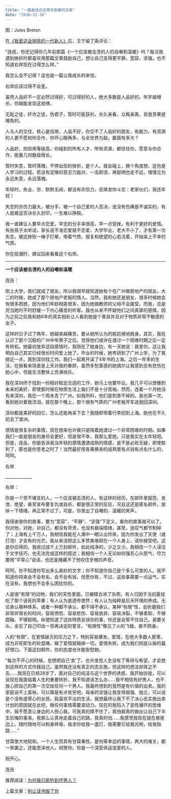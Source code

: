 ```yaml
---
title: "一篇最适合在寒冬取暖的文章"
date: "2016-12-16"
---
```


图：Jules Breton

在[《我爱这会排除的一代新人》](http://mp.weixin.qq.com/s?__biz=MjM5NDU0Mjk2MQ==&mid=2651622595&idx=1&sn=2c9c1d0e24bd91acac30c320dda60729&chksm=bd7e08dd8a0981cb5c2cd3db0baaedba3f17998ce306b8bd301f6efa15e33057385f8d3bd5e6&scene=21#wechat_redirect)后，王宁留了条评论：

“连叔，你还记得你几年前那篇《一个应该被击溃的人的自嘲和温暖》吗？每当我遇到挫折时都喜欢用那篇文章鼓励自己，想让自己变得更平静，宽容，坚强。也不知道右岸现在过得怎么样。”

我怎么会不记得？这也是一篇让我成长的来信。

右岸应该过得不会差。

虽然人品好不一定必然过得好，可过得好的人，绝大多数是人品好的。年岁越增长，你越能发现这规律。

无耻之徒，奸诈之徒，伪君子，暂时可能获利，长久来看，众叛亲离，自食苦果是难免的。

人与人的交往，核心是信用，人品不好，你交不了人品好的朋友，有能力、有资源的人更不愿和你合作，你坏心眼再多，与全世界为敌，赢面有多大？

人品好，则信用等级高，你碰到的所有人才、所有资源，都信任你，愿意与你合作，能量几何数级增长。

暂时失意，暂时落魄，不停出现的挫折，是个人，就会碰上，换个角度想，这也是人学习的过程，若没有足够的意志力面对，一击即溃，再聪明也走不远，慢慢沦为永远失意，永远落魄。

年轻时，失业、穷、默默无闻，都没有杀伤力，反焕发你斗志：老家伙们，我还年轻！  

失恋的杀伤力最大，被分手，被一个自己爱的人否决，说没有伤痛是不诚实的，有人就被这否决长久封印，一生难以挣脱。

我一直建议人要早点恋爱，早恋的分手率很高，早一点受挫，有利于更好的爱情。有些孩子太听话，家长说不准恋爱就不恋爱，大学毕业，老大不小了，才有第一次失恋，被这挫败一棒子打晕，带着气愤、报复和绝望的心态活着，开始染上不幸的气质。

你在低潮时，建议回来看看这个右岸。

* * *

**一个应该被击溃的人的自嘲和温暖**

连岳：

刚上大学，我们就成了朋友。所以我很早就知道她有个在广州做房地产的朋友。大二的时候，她成了那个房地产老板的情人。当然，我和她还是朋友，很多时候她会有很多困惑，因为他们年龄相差很多，因为她做教师的父母不会接受。而我，总是充当她时不时舒缓一下内心痛苦的听客。我也从来不怀疑他们之间真挚的感情，因为之前之后我和她6年的真实相处让人看到她是个善良并且对于物质非常不敏感的女子。

这样的日子过了两年，她越来越痛苦，要从她所认为的尴尬境地脱身。其实，我在认识了那个沉稳的广州中年男子之后，觉得他们或许在渡过一个困难时期之后一定有转机。她最初放弃这段感情时，我陪在了她身边，有一天她说：我爱你。这让我明白自己其实已经很长时间爱上她了。毕业的时候，她考研到了广州上学，为了离她近一点，我到深圳找工作。我们一起离开读了4年书的上海。之后一年多的生活，在我看来简直是上天对我的眷顾，虽然多愁善感的她偶尔让我感到总有悲伤在她心中，但是生活整体上充满快乐。

我在深圳终于找到一份相对稳定合适的工作，她马上也要毕业。我几乎可以想像到未来的美好，即使那时候在物质生活上我们不是十分宽裕。然而，连着一个月她没有来深圳，我在一个周末去了广州。如我所料，他们是割舍不掉的。我也第一次，看到她对着我流泪。就在那个晚上，那个很有气质的广州老板开车送我回深圳。

深圳都是美好的回忆，怎么还能再呆下去？我随即带着行李回到上海。她也在不久前去了澳洲。

感情是很复杂的事情，现在想来也许我只是陪着她渡过一个非常困难的时期。如果我们一直是朋友的身份会更好，但是很不幸，我那么爱她，只是我实在太年轻吧。但是，连岳，你能告诉我当年轻的感情遭遇成熟的情感，是不是必败无疑，即使胜利了，那也是你苍老之时了！当然最好用青春换来的成熟里有点钱有点名什么的，呵呵。

右岸

\_\_\_\_\_\_\_\_\_\_\_\_\_

右岸：

你是一个苦不堪言的人，一个应该被击溃的人，有这样的经历，在邮件里报怨、发泄、绝望，甚至宣布要复仇或自杀，都是很正常的反应，况且这还是匿名邮件，放纵一下情绪，再正常不过了。可是，你发出了自嘲的、温暖的笑声。

我得谢谢你的故事，要为“宽容”、“平静”、“坚强”下定义，看你的故事就可以了。你对他，对她，对自己，都没有苛责，也没有极端情绪，甚至，连叹气都节制掉了；上海有上千万人，我相信我能在人潮中一眼认出你来，因为你发出了天使（或灯泡）才会有的光芒。我从来没把这么多赞美堆砌在一个人身上，请你接受吧，这是你应得的。我收过成千上万封邮件，如此纯净的，少之又少。我相信一个人浸淫于文字技巧，也无法完成这样的叙述；我相信一个人无论如何强忍心头怒气，尽力要用“平常心”说话，也还是掩藏不了他咬住牙根的声音。

呵呵。你不知道你写出多么美妙的文字；你不知道你自己是个多么可爱的人。我不知道你将来会不会有名，会不会有钱，但愿你有，不过，这些事需要一点运气，实在没有，我想也不会多么困扰你的。

人是很“有限”的动物，我们的天性里面，已被糅合进了杂质。有人归因于当初夏娃吃了那个该死的苹果；有人认为是遗传使然；有人认为纯粹是后天环境的养成。无论承认哪种体系，或者一种都不承认，都不得不承认，某种“有限”性，会折磨我们非常非常长的时间，容易愤怒、容易悲伤、容易放弃、容易决裂，不够柔软、不够圆融、不够聪明。纵使知道了这些特质会误你的事，你还是会管不住自己，紧要关头，全忘了自己叩齿一百再决定的誓言，“有限性”像见了火的飞蛾，奋不顾身。

人的“有限”，在爱情破灭的压力之下，特别容易爆发。爱情，在绝大多数人那里，成为非死即生的轮盘赌，输了爱情就输掉一切。爱情失败，成为我们彻底认输的最好借口。下面这封邮件，你的态度也许能安慰她。

“每次不开心的时候，总想把自己‘卖’了。也许发觉人生没有了等待与希望，才会想到这样的方式作践自己。虽然我还没有真正的去实施，但这样的想法却挥之不去……我现在已经28岁了，面对自己的纯洁与这个世界的诱惑，我开始彷徨，可以说现在我面临着人生的重要转折，我不知道该怎么办……我不相信有好男人，也不放心把自己的第一次交给任何一个男人。我最终想到的竟然是有价值的出卖。我的家庭谈不上富裕，可以算是有点贫穷吧，母亲的坚强让我变得倔强、独立，可以说是个没有虚荣心的女孩，我喜欢平淡的生活，我想最终让我下不了决心去实施出卖计划的原因就在此吧，做任何事情需要源动力。现在的我陷入了恶性循环的思维中，我不愿意让身边的人担心我，可我真的撑不住了，我怕我真的做出让自己下半生后悔的事来，我那么认真地走着自己的路，我真的怕……我感觉我现在就在悬崖边上。随时随地可以粉身碎骨。我求你给我一盏灯，我需要它给我光明，给我指路……”

甘霖使大地软和。一个人生而具有甘霖秉性，是何等幸运的事情，再大的难关，都一笑置之，还能恩泽他人。祝贺你，你是一个深受命运宠爱的人。

祝开心。

连岳

推荐阅读：[为何我只能钓到坏男人？](http://mp.weixin.qq.com/s?__biz=MjM5NDU0Mjk2MQ==&mid=2651622591&idx=1&sn=4fa8065c26b21e81d5964852727d88e7&chksm=bd7e08a18a0981b72419e92364a302e675050ee329d8ff8291cb33cd98d12991c908ef98ce03&scene=21#wechat_redirect)

上篇文章：[别让读书毁了你](http://mp.weixin.qq.com/s?__biz=MjM5NDU0Mjk2MQ==&mid=2651622610&idx=1&sn=2d70297c88b2a5a91e9c52b700d74bb9&chksm=bd7e08cc8a0981da7640dde1277caaf09692420fae23e9d351da0410541a3f19c7eaad98d303&scene=21#wechat_redirect)
